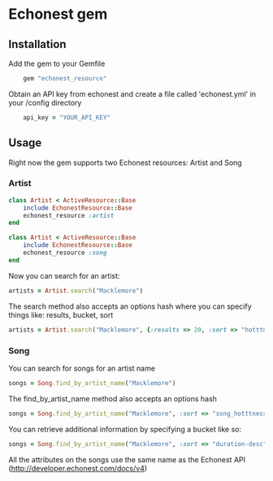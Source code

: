 # Echonest gem

## Installation

Add the gem to your Gemfile

``` ruby
	gem "echonest_resource"
```

Obtain an API key from echonest and create a file called 'echonest.yml' in your /config directory

``` ruby
	api_key = "YOUR_API_KEY"
```

## Usage

Right now the gem supports two Echonest resources: Artist and Song

### Artist

``` ruby
class Artist < ActiveResource::Base
	include EchonestResource::Base
	echonest_resource :artist
end
```

``` ruby
class Artist < ActiveResource::Base
	include EchonestResource::Base
	echonest_resource :song
end
```

Now you can search for an artist:

``` ruby
artists = Artist.search("Macklemore")
```

The search method also accepts an options hash where you can specify things like: results, bucket, sort


``` ruby
artists = Artist.search("Macklemore", {:results => 20, :sort => "hotttnesss-desc"})
```

### Song

You can search for songs for an artist name

``` ruby
songs = Song.find_by_artist_name("Macklemore")
```

The find_by_artist_name method also accepts an options hash 

``` ruby
songs = Song.find_by_artist_name("Macklemore", :sort => "song_hotttnesss")
```

You can retrieve additional information by specifying a bucket like so:

``` ruby
songs = Song.find_by_artist_name("Macklemore", :sort => "duration-desc", :bucket => "audio_summary")
```


All the attributes on the songs use the same name as the Echonest API (http://developer.echonest.com/docs/v4)

